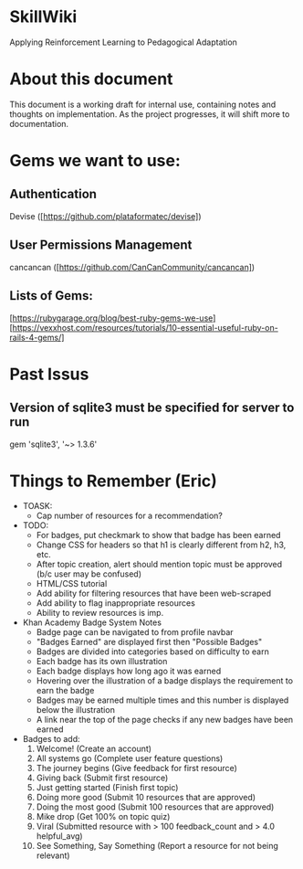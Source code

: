 # SkillWiki
Applying Reinforcement Learning to Pedagogical Adaptation

# About this document
This document is a working draft for internal use, containing notes and thoughts on implementation. As the project progresses, it will shift more to documentation.

# Gems we want to use:
## Authentication
Devise ([https://github.com/plataformatec/devise])
## User Permissions Management
cancancan ([https://github.com/CanCanCommunity/cancancan])
## Lists of Gems:
[https://rubygarage.org/blog/best-ruby-gems-we-use]
[https://vexxhost.com/resources/tutorials/10-essential-useful-ruby-on-rails-4-gems/]

# Past Issus 
## Version of sqlite3 must be specified for server to run 
gem 'sqlite3', '~> 1.3.6' 

# Things to Remember (Eric)
* TOASK:
    * Cap number of resources for a recommendation?
* TODO:
    * For badges, put checkmark to show that badge has been earned
    * Change CSS for headers so that h1 is clearly different from h2, h3, etc.
    * After topic creation, alert should mention topic must be approved (b/c user may be confused)
    * HTML/CSS tutorial
    * Add ability for filtering resources that have been web-scraped
    * Add ability to flag inappropriate resources
    * Ability to review resources is imp.
* Khan Academy Badge System Notes
    * Badge page can be navigated to from profile navbar
    * "Badges Earned" are displayed first then "Possible Badges"
    * Badges are divided into categories based on difficulty to earn
    * Each badge has its own illustration
    * Each badge displays how long ago it was earned
    * Hovering over the illustration of a badge displays the requirement to earn the badge
    * Badges may be earned multiple times and this number is displayed below the illustration
    * A link near the top of the page checks if any new badges have been earned
* Badges to add:
    1. Welcome! (Create an account)
    2. All systems go (Complete user feature questions)
    2. The journey begins (Give feedback for first resource)
    3. Giving back (Submit first resource)
    4. Just getting started (Finish first topic)
    5. Doing more good (Submit 10 resources that are approved)
    6. Doing the most good (Submit 100 resources that are approved)
    7. Mike drop (Get 100% on topic quiz)
    8. Viral (Submitted resource with > 100 feedback_count and > 4.0 helpful_avg)
    9. See Something, Say Something (Report a resource for not being relevant)

